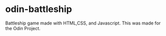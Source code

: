 # odin-battleship
Battleship game made with HTML,CSS, and Javascript. This was made for the Odin Project.
